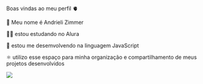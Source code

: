 Boas vindas ao meu perfil 🫀

👼 Meu nome é Andrieli Zimmer 

🧚‍♂️ estou estudando no Alura 

🤙 estou me desemvolvendo na linguagem JavaScript

⚛️ utilizo esse espaço para minha organização e compartilhamento de meus projetos desenvolvidos













![](https://media.tenor.com/k4d5kDcnnzcAAAAC/stitch-frustration.gif)
